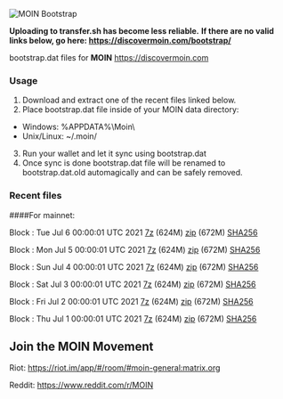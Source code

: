 ![MOIN Bootstrap](https://i.imgur.com/KjM1jMp.jpg)

**Uploading to transfer.sh has become less reliable.**
**If there are no valid links below, go here: https://discovermoin.com/bootstrap/**

bootstrap.dat files for **MOIN** https://discovermoin.com

### Usage

1. Download and extract one of the recent files linked below.
2. Place bootstrap.dat file inside of your MOIN data directory:
 - Windows: %APPDATA%\Moin\
 - Unix/Linux: ~/.moin/
3. Run your wallet and let it sync using bootstrap.dat
4. Once sync is done bootstrap.dat file will be renamed to bootstrap.dat.old automagically and can be safely removed.


### Recent files

####For mainnet:

Block : Tue Jul  6 00:00:01 UTC 2021 [7z](https://transfer.sh/1M2HTmO/bootstrap.dat.20210706.7z) (624M) [zip](https://transfer.sh/lLB/bootstrap.dat.20210706.zip) (672M) [SHA256](https://transfer.sh/193sHwh/sha256.txt)

Block : Mon Jul  5 00:00:01 UTC 2021 [7z](https://transfer.sh/1HsdULi/bootstrap.dat.20210705.7z) (624M) [zip](https://transfer.sh/1pPltgH/bootstrap.dat.20210705.zip) (672M) [SHA256](https://transfer.sh/1aCgOEG/sha256.txt)

Block : Sun Jul  4 00:00:01 UTC 2021 [7z](https://transfer.sh/12xPEsj/bootstrap.dat.20210704.7z) (624M) [zip](https://transfer.sh/12VD558/bootstrap.dat.20210704.zip) (672M) [SHA256](https://transfer.sh/1eKGFCa/sha256.txt)

Block : Sat Jul  3 00:00:01 UTC 2021 [7z](https://transfer.sh/1YnHTCM/bootstrap.dat.20210703.7z) (624M) [zip](https://transfer.sh/1EuMy4u/bootstrap.dat.20210703.zip) (672M) [SHA256](https://transfer.sh/114BZ5j/sha256.txt)

Block : Fri Jul  2 00:00:01 UTC 2021 [7z](https://transfer.sh/1bzyJ6G/bootstrap.dat.20210702.7z) (624M) [zip](https://transfer.sh/1TdejWa/bootstrap.dat.20210702.zip) (672M) [SHA256](https://transfer.sh/6FlOt/sha256.txt)

Block : Thu Jul  1 00:00:01 UTC 2021 [7z](https://transfer.sh/1zp8DIz/bootstrap.dat.20210701.7z) (624M) [zip](https://transfer.sh/1Vg7lFp/bootstrap.dat.20210701.zip) (672M) [SHA256](https://transfer.sh/1v36vhf/sha256.txt)

## Join the MOIN Movement

Riot: https://riot.im/app/#/room/#moin-general:matrix.org

Reddit: https://www.reddit.com/r/MOIN
